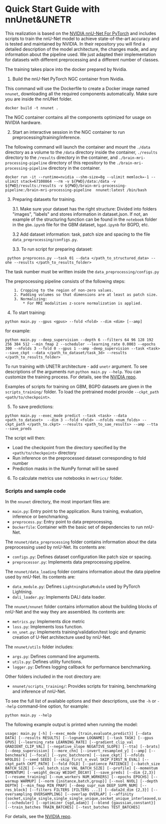 # Quick Start Guide with nnUnet&UNETR

This realization is based on the [NVIDIA nnU-Net For PyTorch](https://github.com/NVIDIA/DeepLearningExamples/tree/master/PyTorch/Segmentation/nnUNet) and includes scripts to train the nnU-Net model to achieve state-of-the-art accuracy and is tested and maintained by NVIDIA. In their repository you will find a detailed description of the model architecture, the changes made, and any information about the pipeline used. We just adapted their implementation for datasets with different preprocessing and a different number of classes.

The training takes place into the docker prepared by Nvidia.
    
1. Build the nnU-Net PyTorch NGC container from Nvidia.
    
This command will use the Dockerfile to create a Docker image named `nnunet`, downloading all the required components automatically.
Make sure you are inside the nnUNet folder.

```
docker build -t nnunet .
```
    
The NGC container contains all the components optimized for usage on NVIDIA hardware.
    
2. Start an interactive session in the NGC container to run preprocessing/training/inference.
    
The following command will launch the container and mount the `./data` directory as a volume to the `/data` directory inside the container, `./results` directory to the `/results` directory in the container, and `./brain-mri-processing-pipeline` directory of this repository to the `./brain-mri-processing-pipeline` directory in the container.
    
```
docker run -it --runtime=nvidia --shm-size=8g --ulimit memlock=-1 --ulimit stack=67108864 --rm -v ${PWD}/data:/data -v ${PWD}/results:/results -v ${PWD}/brain-mri-processing-pipeline:/brain-mri-processing-pipeline  nnunet:latest /bin/bash
```

3. Preparing datasets for training.

    3.1. Make sure your dataset has the right structure:
Divided into folders "images", "labels" and stores information in dataset.json.
If not, an example of the structuring function can be found in the `notebook` folder in the `gbm.ipynb` file for the GBM dataset, `bgpd.ipynb` for BGPD, etc.
    
    3.2 Add dataset information: task, patch size and spacing to the file `data_preprocessing/configs.py`. 

    3.3. To run script for preparing dataset:
    
```
 python preprocess.py --task 01 --data </path_to_structured_data> --ohe --results </path_to_results_folder>
```
The task number must be written inside the `data_preprocessing/configs.py` 

The preprocessing pipeline consists of the following steps:

        1. Cropping to the region of non-zero values.
        2. Padding volumes so that dimensions are at least as patch size.
        3. Normalizing:
            * For MRI modalities z-score normalization is applied.
    
4. To start training:
   
```
python main.py --gpus <gpus> --fold <fold> --dim <dim> [--amp]
```
for example:

```
python main.py --deep_supervision --depth 6 --filters 64 96 128 192 256 384 512 --min_fmap 2 --scheduler --learning_rate 0.0003 --epochs 300 --nfolds 3 --fold 0 --gpus 1 --amp -deep_supervision --task <task> --save_ckpt --data </path_to_dataset/task_3d> --results </path_to_results_folder>
```

To run training with UNETR architecture - add `unetr` argument. 
To see descriptions of the arguments run `python main.py --help`. You can customize the training process. For details, see the [NVIDIA repo](https://github.com/NVIDIA/DeepLearningExamples/tree/master/PyTorch/Segmentation/nnUNet).

Examples of scripts for training on GBM, BGPD datasets are given in the `scripts_training/` folder.
To load the pretrained model provide `--ckpt_path <path/to/checkpoint>`.

5. To save predictions:

```
python main.py --exec_mode predict --task <task> --data <path_to_dataset>  --dim 3 --fold <fold> --nfolds <num_folds> --ckpt_path </path_to.ckpt> --results <path_to_sae_results> --amp --tta --save_preds
```

The script will then:

* Load the checkpoint from the directory specified by the `<path/to/checkpoint>` directory
* Run inference on the preprocessed dataset corresponding to fold number
* Prediction masks in the NumPy format will be saved
                       
6. To calculate metrics use notebooks in `metrics/` folder.


### Scripts and sample code

In the `nnunet` directory, the most important files are:

* `main.py`: Entry point to the application. Runs training, evaluation, inference or benchmarking.
* `preprocess.py`: Entry point to data preprocessing.
* `Dockerfile`: Container with the basic set of dependencies to run nnU-Net.
    
The `nnunet/data_preprocessing` folder contains information about the data preprocessing used by nnU-Net. Its contents are:
    
* `configs.py`: Defines dataset configuration like patch size or spacing.
* `preprocessor.py`: Implements data preprocessing pipeline.
    
The `nnunet/data_loading` folder contains information about the data pipeline used by nnU-Net. Its contents are:
    
* `data_module.py`: Defines `LightningDataModule` used by PyTorch Lightning.
* `dali_loader.py`: Implements DALI data loader.
    
The `nnunet/nnunet` folder contains information about the building blocks of nnU-Net and the way they are assembled. Its contents are:
    
* `metrics.py`: Implements dice metric
* `loss.py`: Implements loss function.
* `nn_unet.py`: Implements training/validation/test logic and dynamic creation of U-Net architecture used by nnU-Net.
    
The `nnunet/utils` folder includes:

* `args.py`: Defines command line arguments.
* `utils.py`: Defines utility functions.
* `logger.py`: Defines logging callback for performance benchmarking.

Other folders included in the root directory are:

* `nnunet/scripts_training/`: Provides scripts for training, benchmarking and inference of nnU-Net.

To see the full list of available options and their descriptions, use the `-h` or `--help` command-line option, for example:

`python main.py --help`

The following example output is printed when running the model:

```
usage: main.py [-h] [--exec_mode {train,evaluate,predict}] [--data DATA] [--results RESULTS] [--logname LOGNAME] [--task TASK] [--gpus GPUS] [--learning_rate LEARNING_RATE] [--gradient_clip_val GRADIENT_CLIP_VAL] [--negative_slope NEGATIVE_SLOPE] [--tta] [--brats] [--deep_supervision] [--more_chn] [--invert_resampled_y] [--amp] [--benchmark] [--focal] [--sync_batchnorm] [--save_ckpt] [--nfolds NFOLDS] [--seed SEED] [--skip_first_n_eval SKIP_FIRST_N_EVAL] [--ckpt_path CKPT_PATH] [--fold FOLD] [--patience PATIENCE] [--batch_size BATCH_SIZE] [--val_batch_size VAL_BATCH_SIZE] [--profile] [--momentum MOMENTUM] [--weight_decay WEIGHT_DECAY] [--save_preds] [--dim {2,3}] [--resume_training] [--num_workers NUM_WORKERS] [--epochs EPOCHS] [--warmup WARMUP] [--norm {instance,batch,group}] [--nvol NVOL] [--depth DEPTH] [--min_fmap MIN_FMAP] [--deep_supr_num DEEP_SUPR_NUM] [--res_block] [--filters FILTERS [FILTERS ...]] [--data2d_dim {2,3}] [--oversampling OVERSAMPLING] [--overlap OVERLAP] [--affinity {socket,single_single,single_single_unique,socket_unique_interleaved,socket_unique_continuous,disabled}] [--scheduler] [--optimizer {sgd,adam}] [--blend {gaussian,constant}] [--train_batches TRAIN_BATCHES] [--test_batches TEST_BATCHES]
```
For details, see the [NVIDIA repo](https://github.com/NVIDIA/DeepLearningExamples/tree/master/PyTorch/Segmentation/nnUNet).
